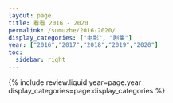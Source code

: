 ```yaml
---
layout: page
title: 看看 2016 - 2020
permalink: /sumuzhe/2016-2020/
display_categories: ["电影", "剧集"]
year: ["2016","2017","2018","2019","2020"]
toc:
  sidebar: right
---
```



{% include review.liquid year=page.year display_categories=page.display_categories %}